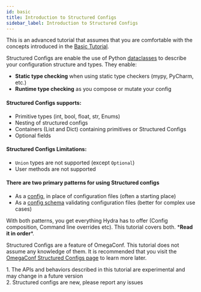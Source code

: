 ```yaml
---
id: basic
title: Introduction to Structured Configs
sidebar_label: Introduction to Structured Configs
---
```

This is an advanced tutorial that assumes that you are comfortable with the concepts introduced in the [Basic Tutorial](/tutorials/basic/1_simple_cli_app.md).

Structured Configs are enable the use of Python [dataclasses](https://docs.python.org/3.7/library/dataclasses.html) to 
describe your configuration structure and types. They enable:

* **Static type checking** when using static type checkers (mypy, PyCharm, etc.)
* **Runtime type checking** as you compose or mutate your config 

#### Structured Configs supports:
- Primitive types (int, bool, float, str, Enums) 
- Nesting of structured configs
- Containers (List and Dict) containing primitives or Structured Configs
- Optional fields

#### Structured Configs Limitations:
- `Union` types are not supported (except `Optional`)
- User methods are not supported

#### There are two primary patterns for using Structured configs

- As a [config](/tutorials/structured_config/2_minimal_example.md), in place of configuration files (often a starting place)
- As a [config schema](/tutorials/structured_config/6_schema.md) validating configuration files (better for complex use cases)

With both patterns, you get everything Hydra has to offer (Config composition, Command line overrides etc).
This tutorial covers both. \***Read it in order**\*.

Structured Configs are a feature of OmegaConf. This tutorial does not assume any knowledge of them.
It is recommended that you visit the <a class="external" href="https://omegaconf.readthedocs.io/en/latest/structured_config.html" target="_blank">OmegaConf Structured Configs page</a> to learn more later.

<div class="alert alert--info" role="alert">
1. The APIs and behaviors described in this tutorial are experimental and may change in a future version<br/> 
2. Structured configs are new, please report any issues<br/>
</div>
<br/>
